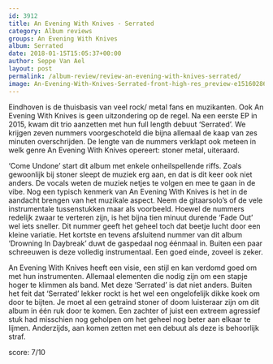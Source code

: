 ```yaml
---
id: 3912
title: An Evening With Knives - Serrated
category: Album reviews
groups: An Evening With Knives
album: Serrated
date: 2018-01-15T15:05:37+00:00
author: Seppe Van Ael
layout: post
permalink: /album-review/review-an-evening-with-knives-serrated/
image: An-Evening-With-Knives-Serrated-front-high-res_preview-e1516028698616.jpeg
---
```

Eindhoven is de thuisbasis van veel rock/ metal fans en muzikanten. Ook An Evening With Knives is geen uitzondering op de regel. Na een eerste EP in 2015, kwam dit trio aanzetten met hun full length debuut ‘Serrated’. We krijgen zeven nummers voorgeschoteld die bijna allemaal de kaap van zes minuten overschrijden. De lengte van de nummers verklapt ook meteen in welk genre An Evening With Knives opereert: stoner metal, uiteraard.

‘Come Undone’ start dit album met enkele onheilspellende riffs. Zoals gewoonlijk bij stoner sleept de muziek erg aan, en dat is dit keer ook niet anders. De vocals weten de muziek netjes te volgen en mee te gaan in de vibe. Nog een typisch kenmerk van An Evening With Knives is het in de aandacht brengen van het muzikale aspect. Neem de gitaarsolo’s of de vele instrumentale tussenstukken maar als voorbeeld. Hoewel de nummers redelijk zwaar te verteren zijn, is het bijna tien minuut durende ‘Fade Out’ wel iets sneller. Dit nummer geeft het geheel toch dat beetje lucht door een kleine variatie. Het kortste en tevens afsluitend nummer van dit album ‘Drowning In Daybreak’ duwt de gaspedaal nog éénmaal in. Buiten een paar schreeuwen is deze volledig instrumentaal. Een goed einde, zoveel is zeker.

An Evening With Knives heeft een visie, een stijl en kan verdomd goed om met hun instrumenten. Allemaal elementen die nodig zijn om een stapje hoger te klimmen als band. Met deze ‘Serrated’ is dat niet anders. Buiten het feit dat ‘Serrated’ lekker rockt is het wel een ongelofelijk dikke koek om door te bijten. Je moet al een getraind stoner of doom luisteraar zijn om dit album in één ruk door te komen. Een zachter of juist een extreem agressief stuk had misschien nog geholpen om het geheel nog beter aan elkaar te lijmen. Anderzijds, aan komen zetten met een debuut als deze is behoorlijk straf.

score: 7/10
